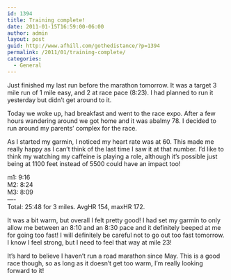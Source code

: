 ```yaml
---
id: 1394
title: Training complete!
date: 2011-01-15T16:59:00-06:00
author: admin
layout: post
guid: http://www.afhill.com/gothedistance/?p=1394
permalink: /2011/01/training-complete/
categories:
  - General
---
```

Just finished my last run before the marathon tomorrow. It was a target 3 mile run of 1 mile easy, and 2 at race pace (8:23). I had planned to run it yesterday but didn&#8217;t get around to it.

Today we woke up, had breakfast and went to the race expo. After a few hours wandering around we got home and it was abalmy 78. I decided to run around my parents&#8217; complex for the race.

As I started my garmin, I noticed my heart rate was at 60. This made me really happy as I can&#8217;t think of the last time I saw it at that number. I&#8217;d like to think my watching my caffeine is playing a role, although it&#8217;s possible just being at 1100 feet instead of 5500 could have an impact too!

m1: 9:16  
M2: 8:24  
M3: 8:09  
&#8212;-  
Total: 25:48 for 3 miles. AvgHR 154, maxHR 172. 

It was a bit warm, but overall I felt pretty good! I had set my garmin to only allow me between an 8:10 and an 8:30 pace and it definitely beeped at me for going too fast! I will definitely be careful not to go out too fast tomorrow. I know I feel strong, but I need to feel that way at mile 23!

It&#8217;s hard to believe I haven&#8217;t run a road marathon since May. This is a good race though, so as long as it doesn&#8217;t get too warm, I&#8217;m really looking forward to it!